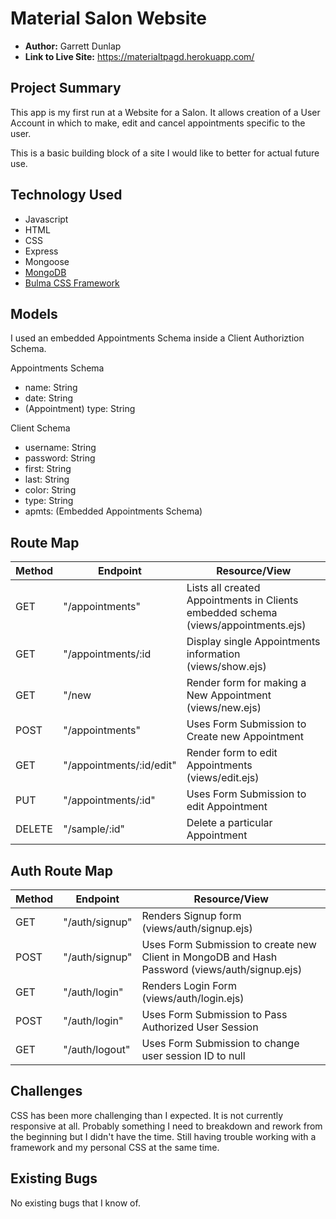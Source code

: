 # Material Salon Website

- **Author:** Garrett Dunlap
- **Link to Live Site:** <https://materialtpagd.herokuapp.com/>


## Project Summary

This app is my first run at a Website for a Salon. It allows creation of a User Account in which to make, edit and cancel appointments specific to the user.

This is a basic building block of a site I would like to better for actual future use.

## Technology Used

- Javascript
- HTML
- CSS
- Express
- Mongoose
- [MongoDB](https://www.mongodb.com/)
- [Bulma CSS Framework](https://bulma.io/)
## Models

I used an embedded Appointments Schema inside a Client Authoriztion Schema.

Appointments Schema
- name: String
- date: String
- (Appointment) type: String

Client Schema
- username: String
- password: String
- first: String
- last: String
- color: String
- type: String
- apmts: (Embedded Appointments Schema)


## Route Map

| Method | Endpoint | Resource/View |
|--------|----------|---------------|
|GET| "/appointments" | Lists all created Appointments in Clients embedded schema (views/appointments.ejs) |
|GET| "/appointments/:id | Display single Appointments information (views/show.ejs)|
|GET| "/new | Render form for making a New Appointment (views/new.ejs)|
|POST| "/appointments" | Uses Form Submission to Create new Appointment |
|GET| "/appointments/:id/edit" | Render form to edit Appointments (views/edit.ejs)|
|PUT| "/appointments/:id" | Uses Form Submission to edit Appointment |
|DELETE| "/sample/:id" | Delete a particular Appointment |


## Auth Route Map

| Method | Endpoint | Resource/View |
|--------|----------|---------------|
|GET| "/auth/signup" | Renders Signup form (views/auth/signup.ejs) |
|POST| "/auth/signup" | Uses Form Submission to create new Client in MongoDB and Hash Password (views/auth/signup.ejs)|
|GET| "/auth/login" | Renders Login Form (views/auth/login.ejs)|
|POST| "/auth/login" | Uses Form Submission to Pass Authorized User Session |
|GET| "/auth/logout" | Uses Form Submission to change user session ID to null |


## Challenges

CSS has been more challenging than I expected. It is not currently responsive at all. Probably something I need to breakdown and rework from the beginning but I didn't have the time. Still having trouble working with a framework and my personal CSS at the same time.

## Existing Bugs

No existing bugs that I know of.